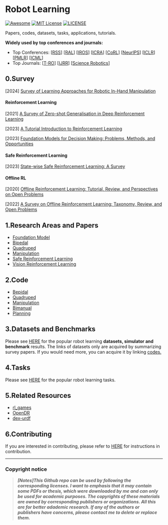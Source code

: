 # Robot Learning
[![Awesome](https://awesome.re/badge.svg)](https://awesome.re) [![MIT License](https://img.shields.io/badge/license-MIT-green.svg)](https://opensource.org/licenses/MIT) [![LICENSE](https://img.shields.io/badge/license-Anti%20996-blue.svg)](https://github.com/996icu/996.ICU/blob/master/LICENSE)

Papers, codes, datasets, tasks, applications, tutorials.

**Widely used by top conferences and journals:**

- Top Conferences: [[RSS](https://roboticsconference.org/)] [[RAL](https://www.ieee-ras.org/publications/ra-l)] [[IROS](https://ieee-iros.org/)] [[ICRA](https://www.ieee-ras.org/conferences-workshops/fully-sponsored/icra)] [[CoRL](https://www.corl.org/)] [[NeurlPS](https://nips.cc/)] [[ICLR](https://iclr.cc/)] [[PMLR](https://proceedings.mlr.press/)] [[ICML](https://icml.cc/)]
- Top Journals: [[T-RO](https://www.ieee-ras.org/publications/t-ro)] [[IJRR](https://journals.sagepub.com/home/ijr)] [[Science Robotics](https://www.science.org/journal/scirobotics)]



## 0.Survey

[2024] [Survey of Learning Approaches for Robotic In-Hand Manipulation](https://arxiv.org/abs/2401.07915)

#### Reinforcement Learning

[2021] [A Survey of Zero-shot Generalisation in Deep Reinforcement Learning](https://arxiv.org/abs/2111.09794)

[2023] [A Tutorial Introduction to Reinforcement Learning](https://arxiv.org/abs/2304.00803)

[2023] [Foundation Models for Decision Making: Problems, Methods, and Opportunities](https://arxiv.org/abs/2303.04129)

#### Safe Reinforcement Learning

[2023] [State-wise Safe Reinforcement Learning: A Survey](https://arxiv.org/abs/2302.03122)

#### Offline RL

[2020] [Offline Reinforcement Learning: Tutorial, Review, and Perspectives on Open Problems](https://arxiv.org/abs/2005.01643)

[2022] [A Survey on Offline Reinforcement Learning: Taxonomy, Review, and Open Problems](https://arxiv.org/abs/2203.01387)



## 1.Research Areas and Papers

- [Foundation Model](https://github.com/Evan-wyl/Robot-Learning/tree/master/fm)
- [Bipedal](https://github.com/Evan-wyl/Robot-Learning/blob/master/papers/bipedal.md)
- [Quadruped](https://github.com/Evan-wyl/Robot-Learning/blob/master/papers/quadruped.md)
- [Manipulation](https://github.com/Evan-wyl/Robot-Learning/tree/master/papers/manipulation)
- [Safe Reinforcement Learning](https://github.com/Evan-wyl/Robot-Learning/blob/master/papers/Safe-RL.md)
- [Vision Reinforcement Learning](https://github.com/Evan-wyl/Robot-Learning/blob/master/papers/Vision-RL.md)



## 2.Code

- [Bepidal](https://github.com/Evan-wyl/Robot-Learning/blob/master/codes/bepidal.md)
- [Quadruped](https://github.com/Evan-wyl/Robot-Learning/tree/master/codes/quadruped)
- [Manipulation](https://github.com/Evan-wyl/Robot-Learning/tree/master/codes/manipulation)
- [Bimanual](https://github.com/Evan-wyl/Robot-Learning/blob/master/codes/bimanual.md)
- [Planning](https://github.com/Evan-wyl/Robot-Learning/blob/master/codes/planning.md)



## 3.Datasets and Benchmarks

Please see [HERE](https://github.com/Evan-wyl/Robot-Learning/tree/master/data) for the popular robot learning **datasets, simulator and benchmark** results. The links of datasets only are acquired by summarizing survey papers. If you would need more, you can acquire it by linking [codes.](https://github.com/Evan-wyl/Robot-Learning/tree/master/codes)  



## 4.Tasks

Please see [HERE](https://github.com/Evan-wyl/Robot-Learning/tree/master/tasks) for the popular robot learning tasks.



## 5.Related Resources

- [rl_games](https://github.com/Denys88/rl_games)
- [OpenDR](https://github.com/opendr-eu/opendr)
- [dex-urdf](https://github.com/dexsuite/dex-urdf)



## 6.Contributing

If you are interested in contributing, please refer to [HERE](https://github.com/Evan-wyl/Robot-Learning/blob/master/CONTRIBUTING.md) for instructions in contribution.

------

### Copyright notice

> ***[Notes]This Github repo can be used by following the corresponding licenses. I want to emphasis that it may contain some PDFs or thesis, which were downloaded by me and can only be used for academic purposes. The copyrights of these materials are owned by corresponding publishers or organizations. All this are for better adademic research. If any of the authors or publishers have concerns, please contact me to delete or replace them.***
